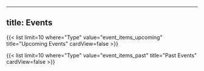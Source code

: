
---
title: Events
---


<!--## Events-->

<!--{{< figure src="Muon-Collider-Group.jpg" >}}-->

{{< list limit=10 where="Type" value="event_items_upcoming" title="Upcoming Events" cardView=false >}}

{{< list limit=10 where="Type" value="event_items_past" title="Past Events" cardView=false >}}